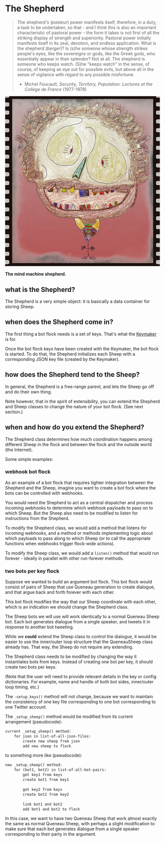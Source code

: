 # The Shepherd

> The shepherd's (_pasteur_) power manifests itself, therefore, in a duty, a task to
> be undertaken, so that - and I think this is also an important characteristic of
> pastoral power - the form it takes is not first of all the striking display of
> strength and superiority. Pastoral power initially manifests itself in its zeal,
> devotion, and endless application. What is the shepherd (_berger_)? Is (s)he someone
> whose strength strikes people's eyes, like the sovereigns or gods, like the Greek
> gods, who essentially appear in their splendor? Not at all. The shepherd is
> someone who keeps watch. (S)he "keeps watch" in the sense, of course, of keeping an
> eye out for possible evils, but above all in the sense of vigilance with regard
> to any possible misfortune.
>
> - Michel Foucault, _Security, Territory, Population: Lectures at the Collége de France_ (1977-1978)

![the shepherd](img/shepherd.jpg)

**The mind machine shepherd.**

## what is the Shepherd?

The Shepherd is a very simple object: it is basically a data container
for storing Sheep.

## when does the Shepherd come in?

The first thing a bot flock needs is a set of keys.
That's what the [Keymaker](keymaker.md) is for.

Once the bot flock keys have been created with the Keymaker,
the bot flock is started. To do that, the Shepherd
initializes each Sheep with a corresponding JSON 
key file (created by the Keymaker).

## how does the Shepherd tend to the Sheep?

In general, the Shepherd is a free-range parent, and lets the 
Sheep go off and do their own thing.

Note however, that in the spirit of extensibility,
you can extend the Shepherd and Sheep classes to 
change the nature of your bot flock.
(See next section.)

## when and how do you extend the Shepherd?

The Shepherd class determines how much coordination
happens among different Sheep in the flock and between
the flock and the outside world (the Internet).

Some simple examples:


### webhook bot flock

As an example of a bot flock that requires tighter integration
between the Shepherd and the Sheep, imagine you want to create
a bot fock where the bots can be controlled with webhooks.

You would need the Shepherd to act as a central dispatcher 
and process incoming webhooks to determine which webhook 
payloads to pass on to which Sheep. But the Sheep also need
to be modified to listen for instructions from the Shepherd.

To modify the Shepherd class, we would add a method 
that listens for incoming webhooks, and a method or 
methods implementing logic about which payloads to
pass along to which Sheep (or to call the appropriate
functions when webhooks trigger flock-wide actions).

To modify the Sheep class, we would add a `listen()` method
that would run forever - ideally in parallel with other
run-forever methods.


### two bots per key flock

Suppose we wanted to build an argument bot flock.
This bot flock would consist of pairs of Sheep
that use Queneau generation to create dialogue,
and that argue back and forth forever with each other.

This bot flock modifies the way that our Sheep
coordinate with each other, which is an indication
we should change the Shepherd class.

The Sheep bots we will use will work identically to
a normal Queneau Sheep bot. Each bot generates dialogue
from a single speaker, and tweets it in response to 
another bot tweeting.

While we **could** extend the Sheep class to control the dialogue,
it would be easier to use the inner/outer loop structure
that the QueneauSheep class already has. That way, the Sheep
do not require any extending.

The Shepherd class needs to be modified by changing
the way it instantiates bots from keys. Instead of 
creating one bot per key, it should create two 
bots per keys. 

(Note that the user will need to provide relevant
details in the key or config dictionaries. For example,
name and handle of both bot sides, inner/outer loop timing,
etc.)

The `-setup_keys()` method will not change, because 
we want to maintain the consistency of one key file
corresponding to one bot corresponding to one Twitter 
account.

The `_setup_sheep()` method would be modified from 
its current arrangement (pseudocode):

```
current _setup_sheep() method:
    for json in list-of-all-json-files:
        create new sheep from json
        add new sheep to flock
```

to something more like (pseudocode):

```
new _setup_sheep() method:
    for (bot1, bot2) in list-of-all-bot-pairs:
        get key1 from keys
        create bot1 from key1

        get key2 from keys
        create bot2 from key2

        link bot1 and bot2
        add bot1 and bot2 to flock
```

In this case, we want to have two Queneau Sheep that 
work almost exactly the same as normal Queneau Sheep,
with perhaps a slight modification to make sure that
each bot generates dialogue from a single speaker 
corresponding to their party in the argument.

